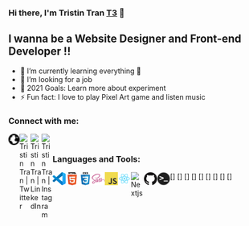 ### Hi there, I'm Tristin Tran [T3][website] 👋

## I wanna be a Website Designer and Front-end Developer !!

- 🌱 I’m currently learning everything 🤣
- 👯 I’m looking for a job
- 🥅 2021 Goals: Learn more about experiment
- ⚡ Fun fact: I love to play Pixel Art game and listen music

### Connect with me:

[<img align="left" alt="ts4blader.github.io/my-new-portfolio/" width="22px" src="https://raw.githubusercontent.com/iconic/open-iconic/master/svg/globe.svg" />][website]
[<img align="left" alt="Tristin Tran | Twitter" width="22px" src="https://cdn.jsdelivr.net/npm/simple-icons@v3/icons/twitter.svg" />][twitter]
[<img align="left" alt="Tristin Tran | LinkedIn" width="22px" src="https://cdn.jsdelivr.net/npm/simple-icons@v3/icons/linkedin.svg" />][linkedin]
[<img align="left" alt="Tristin Tran | Instagram" width="22px" src="https://cdn.jsdelivr.net/npm/simple-icons@v3/icons/instagram.svg" />][instagram]

<br />

### Languages and Tools:

[<img align="left" alt="Visual Studio Code" width="26px" src="https://raw.githubusercontent.com/github/explore/80688e429a7d4ef2fca1e82350fe8e3517d3494d/topics/visual-studio-code/visual-studio-code.png" />]
[<img align="left" alt="HTML5" width="26px" src="https://raw.githubusercontent.com/github/explore/80688e429a7d4ef2fca1e82350fe8e3517d3494d/topics/html/html.png" />]
[<img align="left" alt="CSS3" width="26px" src="https://raw.githubusercontent.com/github/explore/80688e429a7d4ef2fca1e82350fe8e3517d3494d/topics/css/css.png" />]
[<img align="left" alt="Sass" width="26px" src="https://raw.githubusercontent.com/github/explore/80688e429a7d4ef2fca1e82350fe8e3517d3494d/topics/sass/sass.png" />]
[<img align="left" alt="JavaScript" width="26px" src="https://raw.githubusercontent.com/github/explore/80688e429a7d4ef2fca1e82350fe8e3517d3494d/topics/javascript/javascript.png" />]
[<img align="left" alt="React" width="26px" src="https://raw.githubusercontent.com/github/explore/80688e429a7d4ef2fca1e82350fe8e3517d3494d/topics/react/react.png" />]
[<img align="left" alt="Nextjs" width="26px" src="https://raw.githubusercontent.com/github/explore/80688e429a7d4ef2fca1e82350fe8e3517d3494d/topics/react/nextjs.png" />]
[<img align="left" alt="GitHub" width="26px" src="https://raw.githubusercontent.com/github/explore/78df643247d429f6cc873026c0622819ad797942/topics/github/github.png" />]
[<img align="left" alt="Terminal" width="26px" src="https://raw.githubusercontent.com/github/explore/80688e429a7d4ef2fca1e82350fe8e3517d3494d/topics/terminal/terminal.png" />]

<br />
<br />

[website]: https://ts4blader.github.io/my-new-portfolio/
[twitter]: https://twitter.com/ts4blader
[instagram]: https://instagram.com/ts4blader
[linkedin]: https://www.linkedin.com/in/minh-qu%E1%BB%91c-tr%E1%BA%A7n-41660a211/
